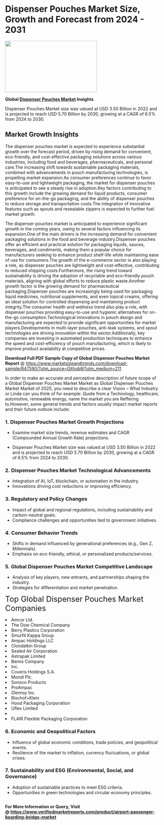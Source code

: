 <H1>Dispenser Pouches Market Size, Growth and Forecast from 2024 - 2031</H1><img class="aligncenter size-medium wp-image-584254" src="https://thirdeyenews.in/wp-content/uploads/2024/09/Global-Market-Research-300x168.jpeg" alt="" width="300" height="168" /><p><strong>Global&nbsp;<a href="https://www.marketsizeandtrends.com/download-sample/647590/?utm_source=Github8j?utm_medium=211">Dispenser Pouches Market</a> Insights</strong></p><p>Dispenser Pouches Market size was valued at USD 3.50 Billion in 2022 and is projected to reach USD 5.70 Billion by 2030, growing at a CAGR of 6.5% from 2024 to 2030.</p><p><h2>Market Growth Insights</h2> <p>The dispenser pouches market is expected to experience substantial growth over the forecast period, driven by rising demand for convenient, eco-friendly, and cost-effective packaging solutions across various industries, including food and beverages, pharmaceuticals, and personal care.The increasing shift towards sustainable packaging materials, combined with advancements in pouch manufacturing technologies, is propelling market expansion.As consumer preferences continue to favor easy-to-use and lightweight packaging, the market for dispenser pouches is anticipated to see a steady rise in adoption.Key factors contributing to this growth include the growing demand for liquid products, consumer preference for on-the-go packaging, and the ability of dispenser pouches to reduce storage and transportation costs.The integration of innovative features such as spouts and resealable zippers is expected to further fuel market growth.</p> <p>The dispenser pouches market is anticipated to experience significant growth in the coming years, owing to several factors influencing its expansion.One of the main drivers is the increasing demand for convenient packaging solutions in the food and beverage industry.Dispenser pouches offer an efficient and practical solution for packaging liquids, sauces, beverages, and condiments, making them a popular choice for manufacturers seeking to enhance product shelf-life while maintaining ease of use for consumers.The growth of the e-commerce sector is also playing a role, as dispenser pouches are lightweight and cost-effective, contributing to reduced shipping costs.Furthermore, the rising trend toward sustainability is driving the adoption of recyclable and eco-friendly pouch materials, aligning with global efforts to reduce plastic waste.Another growth factor is the growing demand for pharmaceutical packaging.Dispenser pouches are increasingly being used for packaging liquid medicines, nutritional supplements, and even topical creams, offering an ideal solution for controlled dispensing and maintaining product integrity.The consumer health and wellness trend also play a role, with dispenser pouches providing easy-to-use and hygienic alternatives for on-the-go consumption.Technological innovations in pouch design and manufacturing are expected to provide significant opportunities for market players.Developments in multi-layer pouches, anti-leak systems, and spout technologies are driving innovation within the sector.Additionally, key companies are investing in automated production techniques to enhance the speed and cost-efficiency of pouch manufacturing, which is likely to improve product availability at competitive prices.<p><span class=""><strong>Download Full PDF Sample Copy of Global Dispenser Pouches Market Report</strong> @ <a href="https://www.marketsizeandtrends.com/download-sample/647590/?utm_source=Github8j?utm_medium=211" target="_blank">https://www.marketsizeandtrends.com/download-sample/647590/?utm_source=Github8j?utm_medium=211</a></span></p><p>In order to make an accurate and perceptive description of future scope of a Global&nbsp;Dispenser Pouches Market Market as Global&nbsp;Dispenser Pouches Market Market of 2025, you need to describe a clear Vision &ndash; What Industry or Linda can you think of for example: Quote from a Technology, healthcare, automotive, renewable energy, name the market you are Reffering to.However, some general trends and factors usually impact market reports and their future outlook include:</p><h3>1.&nbsp;<strong>Dispenser Pouches Market Growth Projections</strong></h3><ul><li>Examine market size trends, revenue estimates and CAGR (Compounded Annual Growth Rate) projections.</li><li><p>Dispenser Pouches Market size was valued at USD 3.50 Billion in 2022 and is projected to reach USD 5.70 Billion by 2030, growing at a CAGR of 6.5% from 2024 to 2030.</p></li></ul><h3>2.&nbsp;<strong>Dispenser Pouches Market Technological Advancements</strong></h3><ul><li>Integration of AI, IoT, blockchain, or automation in the industry.</li><li>Innovations driving cost reductions or improving efficiency.</li></ul><h3>3.&nbsp;<strong>Regulatory and Policy Changes</strong></h3><ul><li>Impact of global and regional regulations, including sustainability and carbon-neutral goals.</li><li>Compliance challenges and opportunities tied to government initiatives.</li></ul><h3>4.&nbsp;<strong>Consumer Behavior Trends</strong></h3><ul><li>Shifts in demand influenced by generational preferences (e.g., Gen Z, Millennials).</li><li>Emphasis on eco-friendly, ethical, or personalized products/services.</li></ul><h3>5.&nbsp;<strong>Global Dispenser Pouches Market Competitive Landscape</strong></h3><ul><li>Analysis of key players, new entrants, and partnerships shaping the industry.</li><li>Strategies for differentiation and market penetration.</li></ul><p data-pm-slice="1 1 []"><span style="color: inherit; font-family: inherit; font-size: 25px;">Top Global Dispenser Pouches Market Companies</span></p><div class="" data-test-id=""><p><li>Amcor Ltd.</li><li> The Dow Chemical Company</li><li> Berry Plastics Corporation</li><li> Smurfit Kappa Group</li><li> Ampac Holdings LLC</li><li> Clondalkin Group</li><li> Sealed Air Corporation</li><li> Astrapak Limited</li><li> Bemis Company</li><li> Inc.</li><li> Coveris Holdings S.A.</li><li> Mondi Plc.</li><li> Sonoco Products</li><li> ProAmpac</li><li> Glenroy Inc.</li><li> Bischof+Klein</li><li> Hood Packaging Corporation</li><li> Uflex Limited</li><li></li><li> FLAIR Flexible Packaging Corporation</li></p></div><h3>6.&nbsp;<strong>Economic and Geopolitical Factors</strong></h3><ul><li>Influence of global economic conditions, trade policies, and geopolitical events.</li><li>Resilience of the market to inflation, currency fluctuations, or global crises.</li></ul><h3>7.&nbsp;<strong>Sustainability and ESG (Environmental, Social, and Governance)</strong></h3><ul><li>Adoption of sustainable practices to meet ESG criteria.</li><li>Opportunities in green technologies and circular economy principles.</li></ul><h2><strong style="font-size: 14px;">For More Information or Query, Visit @&nbsp;</strong><a style="background-color: #ffffff; font-size: 14px;" href="https://www.marketsizeandtrends.com/report/dispenser-pouches-market/" target="_blank">https://www.verifiedmarketreports.com/product/airport-passenger-boarding-bridge-market</a></h2>